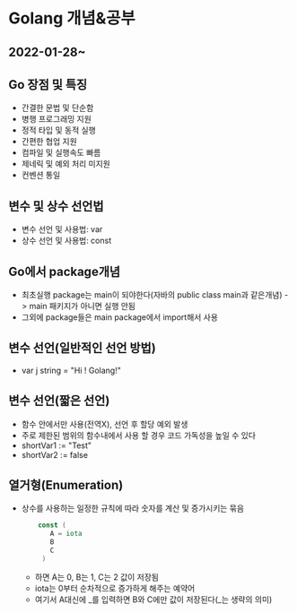 # Golang 개념&공부    
## 2022-01-28~
## Go 장점 및 특징   
* 간결한 문법 및 단순함   
* 병행 프로그래밍 지원
* 정적 타입 및 동적 실행
* 간편한 협업 지원
* 컴파일 및 실행속도 빠름
* 제네릭 및 예외 처리 미지원
* 컨벤션 통일

## 변수 및 상수 선언법   
* 변수 선언 및 사용법: var
* 상수 선언 및 사용법: const

## Go에서 package개념
* 최초실행 package는 main이 되야한다(자바의 public class main과 같은개념) -> main 패키지가 아니면 실행 안됨
* 그외에 package들은 main package에서 import해서 사용

## 변수 선언(일반적인 선언 방법)
* var j string = "Hi ! Golang!"

## 변수 선언(짧은 선언)
* 함수 안에서만 사용(전역X), 선언 후 할당 예외 발생
* 주로 제한된 범위의 함수내에서 사용 할 경우 코드 가독성을 높일 수 있다
* shortVar1 := "Test"
* shortVar2 := false

## 열거형(Enumeration)
* 상수를 사용하는 일정한 규칙에 따라 숫자를 계산 및 증가시키는 묶음
   ``` go
       const ( 
          A = iota
          B
          C
        )
   ```
   * 하면 A는 0, B는 1, C는 2 값이 저장됨
   * iota는 0부터 순차적으로 증가하게 해주는 예약어
   * 여기서 A대신에 _를 입력하면 B와 C에만 값이 저장된다(_는 생략의 의미) 
